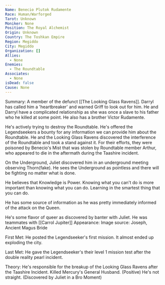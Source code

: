 ```yaml
---
Name: Benecio Plutok Rudamente
Race: Human/Warforged
Tarot: Unknown
Moniker: None
Position: The Royal Alchemist
Origin: Unknown
Country: The Toshkan Empire
Region: Megiddo
City: Megiddo
Organization: []
Allies:
  - None
Enemies:
  - The Roundtable
Associates:
  - None
isDead: false
Cause: None
---
```

Summary:
A member of the defunct [[The Looking Glass Ravens]]. Darryl has called him a 'heartbreaker' and warned Griff to look out for him. He and Darryl have a complicated relationship as she was once a slave to his father who he killed at some point. He also has a brother Victor Rudamente.

He's actively trying to destroy the Roundtable. He's offered the Legendseekers a bounty for any information we can provide him about the Roundtable. He and the Looking Glass Ravens discovered the interference of the Roundtable and took a stand against it. For their efforts, they were poisoned by Benecio's Mist that was stolen by Roundtable member Arthur, who appeared to die in the aftermath during the Taashire incident.

On the Underground, Juliet discovered him in an underground meeting observing Thorn(fake). He sees the Underground as pointless and there will be fighting no matter what is done. 

He believes that Knowledge is Power. Knowing what you can't do is more important than knowing what you can do. Learning in the smartest thing that you can do.

He has some source of information as he was pretty immediately informed of the attack on the Queen.

He's some flavor of queer as discovered by banter with Juliet. He was teammates with [[Carrol Jupiter]]
Appearance: 
Image source: Joseph, Ancient Magus Bride

First Met: 
He posted the Legendseeker's first mission. It almost ended up exploding the city.

Last Met: 
He gave the Legendseeker's their level 1 mission test after the double reality pearl incident.

Theory: He's responsible for the breakup of the Looking Glass Ravens after the Taashire Incident.
Killed Mercury's General Husband. (Positive) He's not straight. (Discovered by Juliet in a Bro Moment)

